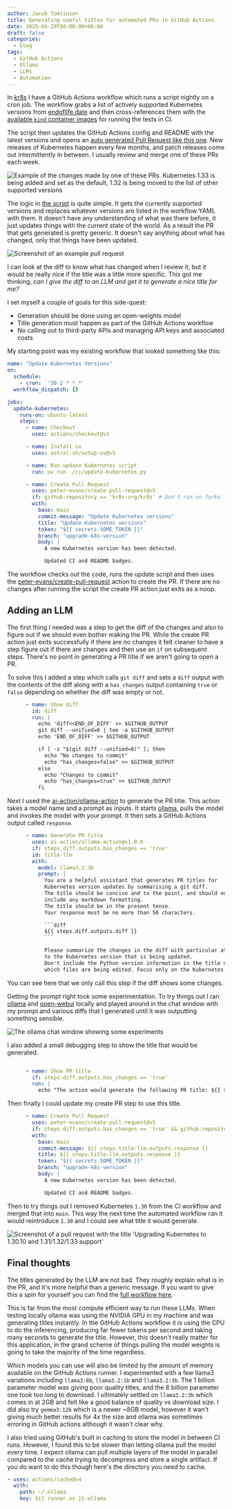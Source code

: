 ```yaml
---
author: Jacob Tomlinson
title: Generating useful titles for automated PRs in GitHub Actions
date: 2025-04-29T00:00:00+00:00
draft: false
categories:
  - blog
tags:
  - GitHub Actions
  - Ollama
  - LLMs
  - Automation
---
```


In [kr8s](https://github.com/kr8s-org/kr8s) I have a GitHub Actions workflow which runs a script nightly on a cron job. The workflow grabs a list of actively supported Kubernetes versions from [endoflife.date](https://endoflife.date/kubernetes) and then cross-references them with the [available `kind` container images](https://hub.docker.com/r/kindest/node/tags) for running the tests in CI.

The script then updates the GitHub Actions config and README with the latest versions and opens an [auto generated Pull Request like this one](https://github.com/kr8s-org/kr8s/pull/592). New releases of Kubernetes happen every few months, and patch releases come out intermittently in between. I usually review and merge one of these PRs each week.

![Example of the changes made by one of these PRs. Kubernetes 1.33 is being added and set as the default, 1.32 is being moved to the list of other supported versions](./example-diff.png)

The logic in [the script](https://github.com/kr8s-org/kr8s/blob/main/ci/update-kubernetes.py) is quite simple. It gets the currently supported versions and replaces whatever versions are listed in the workflow YAML with them. It doesn't have any understanding of what was there before, it just updates things with the current state of the world. As a result the PR that gets generated is pretty generic. It doesn't say anything about what has changed, only that things have been updated.

![Screenshot of an example pull request](./pr-screenshot.png)

I can look at the diff to know what has changed when I review it, but it would be really nice if the title was a little more specific. This got me thinking, _can I give the diff to an LLM and get it to generate a nice title for me?_

I set myself a couple of goals for this side-quest:
- Generation should be done using an open-weights model
- Title generation must happen as part of the GitHub Actions workflow
- No calling out to third-party APIs and managing API keys and associated costs

My starting point was my existing workflow that looked something like this:

```yaml
name: "Update Kubernetes Versions"
on:
  schedule:
    - cron:  '30 2 * * *'
  workflow_dispatch: {}

jobs:
  update-kubernetes:
    runs-on: ubuntu-latest
    steps:
      - name: Checkout
        uses: actions/checkout@v3

      - name: Install uv
        uses: astral-sh/setup-uv@v5

      - name: Run update Kubernetes script
        run: uv run ./ci/update-kubernetes.py

      - name: Create Pull Request
        uses: peter-evans/create-pull-request@v5
        if: github.repository == 'kr8s-org/kr8s' # Don't run on forks
        with:
          base: main
          commit-message: "Update Kubernetes versions"
          title: "Update Kubernetes versions"
          token: "${{ secrets.SOME_TOKEN }}"
          branch: "upgrade-k8s-version"
          body: |
            A new Kubernetes version has been detected.

            Updated CI and README badges.
```

The workflow checks out the code, runs the update script and then uses the [peter-evans/create-pull-request](https://github.com/peter-evans/create-pull-request) action to create the PR. If there are no changes after running the script the create PR action just exits as a noop.

## Adding an LLM

The first thing I needed was a step to get the diff of the changes and also to figure out if we should even bother making the PR. While the create PR action just exits successfully if there are no changes it felt cleaner to have a step figure out if there are changes and then use an `if` on subsequent steps. There's no point in generating a PR title if we aren't going to open a PR.

To solve this I added a step which calls `git diff` and sets a `diff` output with the contents of the diff along with a `has_changes` output containing `true` or `false` depending on whether the diff was empty or not.

```yaml
      - name: Show diff
        id: diff
        run: |
          echo 'diff<<END_OF_DIFF' >> $GITHUB_OUTPUT
          git diff --unified=0 | tee -a $GITHUB_OUTPUT
          echo 'END_OF_DIFF' >> $GITHUB_OUTPUT

          if [ -z "$(git diff --unified=0)" ]; then
            echo "No changes to commit"
            echo "has_changes=false" >> $GITHUB_OUTPUT
          else
            echo "Changes to commit"
            echo "has_changes=true" >> $GITHUB_OUTPUT
          fi
```

Next I used the [ai-action/ollama-action](https://github.com/ai-action/ollama-action) to generate the PR title. This action takes a model name and a prompt as inputs. It starts [ollama](https://ollama.com/), pulls the model and invokes the model with your prompt. It then sets a GitHub Actions output called `response`.

````yaml
      - name: Generate PR title
        uses: ai-action/ollama-action@v1.0.0
        if: steps.diff.outputs.has_changes == 'true'
        id: title-llm
        with:
          model: llama3.2:3b
          prompt: |
            You are a helpful assistant that generates PR titles for 
            Kubernetes version updates by summarising a git diff.
            The title should be concise and to the point, and should not 
            include any markdown formatting.
            The title should be in the present tense.
            Your response must be no more than 50 characters.

            ```diff
            ${{ steps.diff.outputs.diff }}
            ```

            Please summarize the changes in the diff with particular attention 
            to the Kubernetes version that is being updated.
            Don't include the Python version information in the title or 
            which files are being edited. Focus only on the Kubernetes version.
````

You can see here that we only call this step if the diff shows some changes. 

Getting the prompt right took some experimentation. To try things out I ran [ollama](https://ollama.com/) and [open-webui](https://github.com/open-webui/open-webui) locally and played around in the chat window with my prompt and various diffs that I generated until it was outputting something sensible.

![The ollama chat window showing some experiments](./chat-experiments.png)

I also added a small debugging step to show the title that would be generated.

```yaml

      - name: Show PR title
        if: steps.diff.outputs.has_changes == 'true'
        run: |
          echo "The action would generate the following PR title: ${{ steps.title-llm.outputs.response }}"
```

Then finally I could update my create PR step to use this title.

```yaml
      - name: Create Pull Request
        uses: peter-evans/create-pull-request@v5
        if: steps.diff.outputs.has_changes == 'true' && github.repository == 'kr8s-org/kr8s'  # Don't run on forks, skip if no changes
        with:
          base: main
          commit-message: ${{ steps.title-llm.outputs.response }}
          title: ${{ steps.title-llm.outputs.response }}
          token: "${{ secrets.SOME_TOKEN }}"
          branch: "upgrade-k8s-version"
          body: |
            A new Kubernetes version has been detected.

            Updated CI and README badges.
```

Then to try things out I removed Kubernetes `1.30` from the CI workflow and merged that into `main`. This way the next time the automated workflow ran it would reintroduce `1.30` and I could see what title it would generate.

![Screenshot of a pull request with the title 'Upgrading Kubernetes to 1.30.10 and 1.31/1.32/1.33 support'](./llm-screenshot-pr.png)

## Final thoughts

The titles generated by the LLM are not bad. They roughly explain what is in the PR, and it's more helpful than a generic message. If you want to give this a spin for yourself you can find the [full workflow here](https://github.com/kr8s-org/kr8s/blob/main/.github/workflows/update-kubernetes.yaml).

This is far from the most compute efficient way to run these LLMs. When testing locally ollama was using the NVIDIA GPU in my machine and was generating titles instantly. In the GitHub Actions workflow it is using the CPU to do the inferencing, producing far fewer tokens per second and taking many seconds to generate the title. However, this doesn't really matter for this application, in the grand scheme of things pulling the model weights is going to take the majority of the time regardless.

Which models you can use will also be limited by the amount of memory available on the GitHub Actions runner. I experimented with a few llama3 variations including `llama3:8b`, `llama3.2:1b` and `llama3.2:3b`. The 1 billion parameter model was giving poor quality titles, and the 8 billion parameter one took too long to download. I ultimately settled on `llama3.2:3b` which comes in at 2GB and felt like a good balance of quality vs download size. I did also try `gemma3:12b` which is a newer ~8GB model, however it wan't giving much better results for 4x the size and ollama was sometimes erroring in GitHub actions although it wasn't clear why.

I also tried using GitHub's built in caching to store the model in between CI runs. However, I found this to be slower than letting ollama pull the model every time. I expect ollama can pull multiple layers of the model in parallel compared to the cache trying to decompress and store a single artifact. If you do want to do this though here's the directory you need to cache.

```yaml
- uses: actions/cache@v4
  with:
    path: ~/.ollama
    key: ${{ runner.os }}-ollama
```
